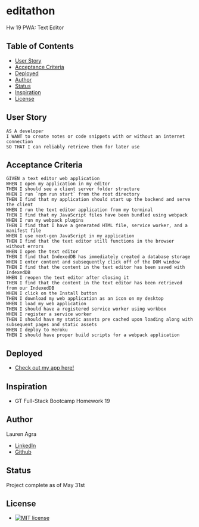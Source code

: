 # editathon
Hw 19 PWA: Text Editor

## Table of Contents 
- [User Story](#user-story)
- [Acceptance Criteria](#acceptance-criteria)
- [Deployed](#deployed)
- [Author](#author)
- [Status](#status)
- [Inspiration](#inspiration)
- [License](#license)

## User Story 
``` 
AS A developer
I WANT to create notes or code snippets with or without an internet connection
SO THAT I can reliably retrieve them for later use
```

## Acceptance Criteria 
```
GIVEN a text editor web application
WHEN I open my application in my editor
THEN I should see a client server folder structure
WHEN I run `npm run start` from the root directory
THEN I find that my application should start up the backend and serve the client
WHEN I run the text editor application from my terminal
THEN I find that my JavaScript files have been bundled using webpack
WHEN I run my webpack plugins
THEN I find that I have a generated HTML file, service worker, and a manifest file
WHEN I use next-gen JavaScript in my application
THEN I find that the text editor still functions in the browser without errors
WHEN I open the text editor
THEN I find that IndexedDB has immediately created a database storage
WHEN I enter content and subsequently click off of the DOM window
THEN I find that the content in the text editor has been saved with IndexedDB
WHEN I reopen the text editor after closing it
THEN I find that the content in the text editor has been retrieved from our IndexedDB
WHEN I click on the Install button
THEN I download my web application as an icon on my desktop
WHEN I load my web application
THEN I should have a registered service worker using workbox
WHEN I register a service worker
THEN I should have my static assets pre cached upon loading along with subsequent pages and static assets
WHEN I deploy to Heroku
THEN I should have proper build scripts for a webpack application
```
## Deployed
- [Check out my app here!](https://text-edit-jate.herokuapp.com/)

## Inspiration
 - GT Full-Stack Bootcamp Homework 19

## Author 
Lauren Agra
 - [LinkedIn](https://www.linkedin.com/in/lauren-agra-aa868b1b8/)
 - [Github](https://github.com/laurenagra)

## Status
 Project complete as of May 31st

## License 
- [![MIT license](https://img.shields.io/badge/License-MIT-blue.svg)](https://lbesson.mit-license.org/)